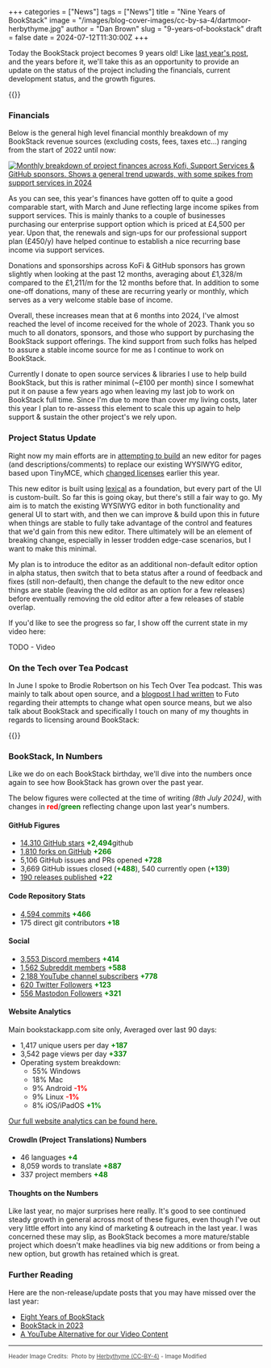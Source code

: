+++
categories = ["News"]
tags = ["News"]
title = "Nine Years of BookStack"
image = "/images/blog-cover-images/cc-by-sa-4/dartmoor-herbythyme.jpg"
author = "Dan Brown"
slug = "9-years-of-bookstack"
draft = false
date = 2024-07-12T11:30:00Z
+++

Today the BookStack project becomes 9 years old! Like [last year's post](/blog/8-years-of-bookstack/), and the years before it,
we'll take this as an opportunity to provide an update on the status of the project including the
financials, current development status, and the growth figures.

{{<toc>}}

### Financials

Below is the general high level financial monthly breakdown of my BookStack revenue sources (excluding costs, fees, taxes etc...)
ranging from the start of 2022 until now:

[![Monthly breakdown of project finances across Kofi, Support Services & GitHub sponsors. Shows a general trend upwards, with some spikes from support services in 2024](/images/2024/07/finances.png)](/images/2024/07/finances.png)

As you can see, this year's finances have gotten off to quite a good comparable start, with March and June reflecting large
income spikes from support services. This is mainly thanks to a couple of businesses purchasing our enterprise support option
which is priced at £4,500 per year. Upon that, the renewals and sign-ups for our professional support plan (£450/y) have
helped continue to establish a nice recurring base income via support services.

Donations and sponsorships across KoFi & GitHub sponsors has grown slightly when looking at the past 12 months, 
averaging about £1,328/m compared to the £1,211/m for the 12 months before that.
In addition to some one-off donations, many of these are recurring yearly or monthly, which serves as a
very welcome stable base of income.

Overall, these increases mean that at 6 months into 2024, I've almost reached the level of income received for the 
whole of 2023. 
Thank you so much to all donators, sponsors, and those who support by purchasing the BookStack support offerings.
The kind support from such folks has helped to assure a stable income source for me as I continue to work on BookStack.

Currently I donate to open source services & libraries I use to help build BookStack, but this is rather minimal (~£100 per month)
since I somewhat put it on pause a few years ago when leaving my last job to work on BookStack full time.
Since I'm due to more than cover my living costs, later this year I plan to re-assess this element to scale this up again to help
support & sustain the other project's we rely upon.

### Project Status Update

Right now my main efforts are in [attempting to build](https://github.com/BookStackApp/BookStack/pull/5058) an new editor
for pages (and descriptions/comments) to replace our existing WYSIWYG editor, based upon TinyMCE,
which [changed licenses](https://github.com/BookStackApp/BookStack/issues/4908) earlier this year.

This new editor is built using [lexical](https://lexical.dev/) as a foundation, but every part of the UI is custom-built.
So far this is going okay, but there's still a fair way to go. 
My aim is to match the existing WYSIWYG editor in both functionality and general UI to start with, and then we can improve & build
upon this in future when things are stable to fully take advantage of the control and features that we'd gain from this new editor.
There ultimately will be an element of breaking change, especially in lesser trodden edge-case scenarios, but I want to make this minimal.

My plan is to introduce the editor as an additional non-default editor option in alpha status, then switch that to beta status after
a round of feedback and fixes (still non-default), then change the default to the new editor once things are stable
(leaving the old editor as an option for a few releases) before eventually removing the old editor after a few releases
of stable overlap.

If you'd like to see the progress so far, I show off the current state in my video here:

TODO - Video

### On the Tech over Tea Podcast

In June I spoke to Brodie Robertson on his Tech Over Tea podcast.
This was mainly to talk about open source, and a [blogpost I had written](https://danb.me/blog/futo-open-source-definition/) to Futo
regarding their attempts to change what open source means, but we also talk about BookStack and specifically I
touch on many of my thoughts in regards to licensing around BookStack:

{{<yt WhCcvzT3IaE>}}


### BookStack, In Numbers

Like we do on each BookStack birthday, we'll dive into the numbers once again to see how BookStack has grown over the past year.

The below figures were collected at the time of writing *(8th July 2024)*, with changes in <strong style="color:red;">red</strong>/<strong style="color:green;">green</strong> reflecting change upon last year's numbers.

#### GitHub Figures

- [14,310 GitHub stars](https://github.com/BookStackApp/BookStack/stargazers) <strong style="color: green;">+2,494</strong>github
- [1,810 forks on GitHub](https://github.com/BookStackApp/BookStack/network/members) <strong style="color: green;">+266</strong>
- 5,106 GitHub issues and PRs opened <strong style="color: green;">+728</strong>
- 3,669 GitHub issues closed (<strong style="color: green;">+488</strong>), 540 currently open (<strong style="color: green;">+139</strong>)
- [190 releases published](https://github.com/BookStackApp/BookStack/releases) <strong style="color: green;">+22</strong>

#### Code Repository Stats

- [4,594 commits](https://github.com/BookStackApp/BookStack/commits/development) <strong style="color: green;">+466</strong>
- 175 direct git contributors <strong style="color: green;">+18</strong>

#### Social

- [3,553 Discord members](https://discord.gg/ztkBqR2) <strong style="color: green;">+414</strong>
- [1,562 Subreddit members](https://www.reddit.com/r/BookStack/) <strong style="color: green;">+588</strong>
- [2,188 YouTube channel subscribers](https://www.youtube.com/c/BookStackApp) <strong style="color: green;">+778</strong>
- [620 Twitter Followers](https://twitter.com/bookstack_app) <strong style="color: green;">+123</strong>
- [556 Mastodon Followers](https://fosstodon.org/@bookstack) <strong style="color: green;">+321</strong>

#### Website Analytics

Main bookstackapp.com site only, Averaged over last 90 days:

- 1,417 unique users per day <strong style="color: green;">+187</strong>
- 3,542 page views per day  <strong style="color: green;">+337</strong>
- Operating system breakdown:
  - 55% Windows
  - 18% Mac
  - 9% Android <strong style="color: red;">-1%</strong>
  - 9% Linux <strong style="color: red;">-1%</strong>
  - 8% iOS/iPadOS <strong style="color: green;">+1%</strong>

[Our full website analytics can be found here.](https://analytics.bookstackapp.com/bookstackapp.com)

#### CrowdIn (Project Translations) Numbers

- 46 languages <strong style="color: green;">+4</strong>
- 8,059 words to translate <strong style="color: green;">+887</strong>
- 337 project members <strong style="color: green;">+48</strong>

#### Thoughts on the Numbers

Like last year, no major surprises here really.
It's good to see continued steady growth in general across most of these figures,
even though I've out very little effort into any kind of marketing & outreach in the last
year. I was concerned these may slip, as BookStack becomes a more mature/stable project which
doesn't make headlines via big new additions or from being a new option, but growth has retained which is great.

### Further Reading

Here are the non-release/update posts that you may have missed over the last year:

- [Eight Years of BookStack](/blog/8-years-of-bookstack/)
- [BookStack in 2023](/blog/bookstack-in-2023/)
- [A YouTube Alternative for our Video Content](/blog/bookstack-on-foss-video/)

---


<span style="font-size: 0.8em;opacity:0.8;">Header Image Credits: &nbsp;<span>Photo by <a href="https://commons.wikimedia.org/wiki/File:From_O_Pupers_last_light-3.jpg">Herbythyme (CC-BY-4)</a> - Image Modified</span></span>